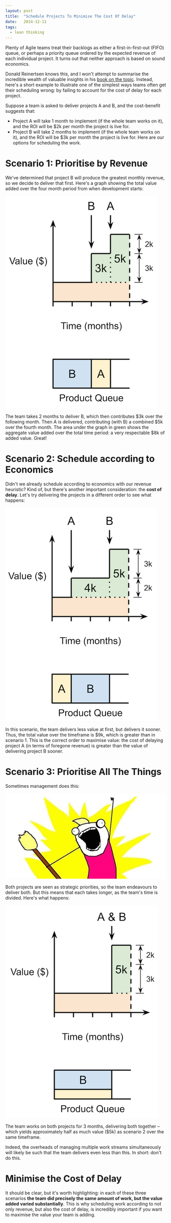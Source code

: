 ```yaml
---
layout: post
title:  "Schedule Projects To Minimise The Cost Of Delay"
date:   2014-12-11
tags:
  - lean thinking
---
```

Plenty of Agile teams treat their backlogs as either a first-in-first-out (FIFO) queue, or perhaps a priority queue ordered by the expected revenue of each individual project. It turns out that neither approach is based on sound economics.

Donald Reinertsen knows this, and I won't attempt to summarise the incredible wealth of valuable insights in his [book on the topic](http://www.amazon.com/Principles-Product-Development-Flow-Generation/dp/1935401009/). Instead, here's a short example to illustrate one of the simplest ways teams often get their scheduling wrong: by failing to account for the cost of delay for each project.

Suppose a team is asked to deliver projects A and B, and the cost-benefit suggests that:

* Project A will take 1 month to implement (if the whole team works on it), and the ROI will be $2k per month the project is live for.
* Project B will take 2 months to implement (if the whole team works on it), and the ROI will be $3k per month the project is live for.
Here are our options for scheduling the work.

# Scenario 1: Prioritise by Revenue

We've determined that project B will produce the greatest monthly revenue, so we decide to deliver that first. Here's a graph showing the total value added over the four month period from when development starts:

![Prioritise the benefit](/assets/cost-of-delay/scheduling-1.png)

The team takes 2 months to deliver B, which then contributes $3k over the following month. Then A is delivered, contributing (with B) a combined $5k over the fourth month. The area under the graph in green shows the aggregate value added over the total time period: a very respectable $8k of added value. Great!

# Scenario 2: Schedule according to Economics

Didn't we already schedule according to economics with our revenue heuristic? Kind of, but there's another important consideration: the **cost of delay**. Let's try delivering the projects in a different order to see what happens:

![Schedule According To Economics](/assets/cost-of-delay/scheduling-2.png)

In this scenario, the team delivers less value at first, but delivers it sooner. Thus, the total value over the timeframe is $9k, which is greater than in scenario 1. This is the correct order to maximise value: the cost of delaying project A (in terms of foregone revenue) is greater than the value of delivering project B sooner.

# Scenario 3: Prioritise All The Things

Sometimes management does this:

![All The Things](/assets/cost-of-delay/all-the-things.png)

Both projects are seen as strategic priorities, so the team endeavours to deliver both. But this means that each takes longer, as the team's time is divided. Here's what happens:

![Prioritise All The Things](/assets/cost-of-delay/scheduling-3.png)

The team works on both projects for 3 months, delivering both together – which yields approximately half as much value ($5k) as scenario 2 over the same timeframe.

Indeed, the overheads of managing multiple work streams simultaneously will likely be such that the team delivers even less than this. In short: don't do this.

# Minimise the Cost of Delay

It should be clear, but it's worth highlighting: in each of these three scenarios **the team did precisely the same amount of work, but the value added varied substantially**. This is why scheduling work according to not only revenue, but also the cost of delay, is incredibly important if you want to maximise the value your team is adding.
